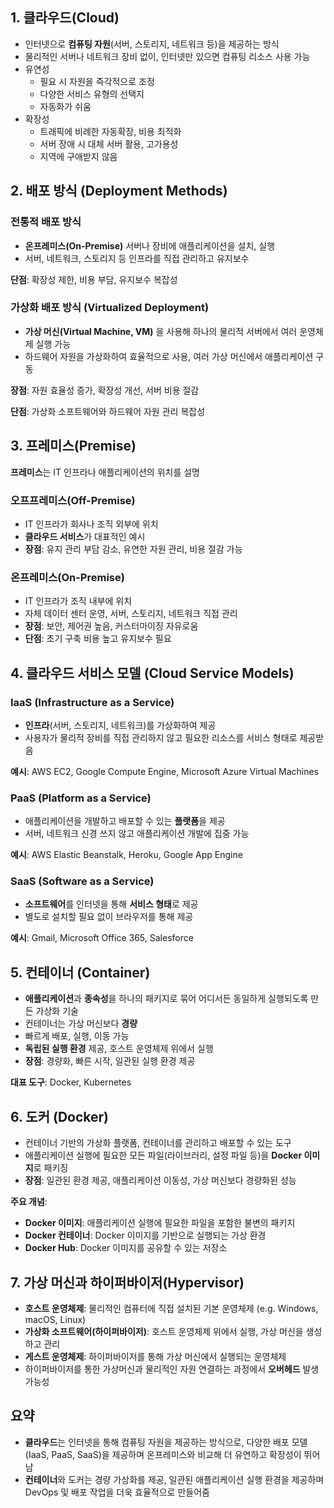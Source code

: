 ## **1. 클라우드(Cloud)**

- 인터넷으로 **컴퓨팅 자원**(서버, 스토리지, 네트워크 등)을 제공하는 방식
- 물리적인 서버나 네트워크 장비 없이, 인터넷만 있으면 컴퓨팅 리소스 사용 가능
- 유연성
    - 필요 시 자원을 즉각적으로 조정
    - 다양한 서비스 유형의 선택지
    - 자동화가 쉬움
- 확장성
    - 트래픽에 비례한 자동확장, 비용 최적화
    - 서버 장애 시 대체 서버 활용, 고가용성
    - 지역에 구애받지 않음

## **2. 배포 방식 (Deployment Methods)**

### **전통적 배포 방식**

- **온프레미스(On-Premise)** 서버나 장비에 애플리케이션을 설치, 실행
- 서버, 네트워크, 스토리지 등 인프라를 직접 관리하고 유지보수

**단점**: 확장성 제한, 비용 부담, 유지보수 복잡성

### **가상화 배포 방식 (Virtualized Deployment)**

- **가상 머신(Virtual Machine, VM)** 을 사용해 하나의 물리적 서버에서 여러 운영체제 실행 가능
- 하드웨어 자원을 가상화하여 효율적으로 사용, 여러 가상 머신에서 애플리케이션 구동

**장점**: 자원 효율성 증가, 확장성 개선, 서버 비용 절감

**단점**: 가상화 소프트웨어와 하드웨어 자원 관리 복잡성

## **3. 프레미스(Premise)**

**프레미스**는 IT 인프라나 애플리케이션의 위치를 설명

### **오프프레미스(Off-Premise)**

- IT 인프라가 회사나 조직 외부에 위치
- **클라우드 서비스**가 대표적인 예시
- **장점**: 유지 관리 부담 감소, 유연한 자원 관리, 비용 절감 가능

### **온프레미스(On-Premise)**

- IT 인프라가 조직 내부에 위치
- 자체 데이터 센터 운영, 서버, 스토리지, 네트워크 직접 관리
- **장점**: 보안, 제어권 높음, 커스터마이징 자유로움
- **단점**: 초기 구축 비용 높고 유지보수 필요

## **4. 클라우드 서비스 모델 (Cloud Service Models)**

### **IaaS (Infrastructure as a Service)**

- **인프라**(서버, 스토리지, 네트워크)를 가상화하여 제공
- 사용자가 물리적 장비를 직접 관리하지 않고 필요한 리소스를 서비스 형태로 제공받음

**예시**: AWS EC2, Google Compute Engine, Microsoft Azure Virtual Machines

### **PaaS (Platform as a Service)**

- 애플리케이션을 개발하고 배포할 수 있는 **플랫폼**을 제공
- 서버, 네트워크 신경 쓰지 않고 애플리케이션 개발에 집중 가능

**예시**: AWS Elastic Beanstalk, Heroku, Google App Engine

### **SaaS (Software as a Service)**

- **소프트웨어**를 인터넷을 통해 **서비스 형태**로 제공
- 별도로 설치할 필요 없이 브라우저를 통해 제공

**예시**: Gmail, Microsoft Office 365, Salesforce

## **5. 컨테이너 (Container)**

- **애플리케이션**과 **종속성**을 하나의 패키지로 묶어 어디서든 동일하게 실행되도록 만든 가상화 기술
- 컨테이너는 가상 머신보다 **경량**
- 빠르게 배포, 실행, 이동 가능
- **독립된 실행 환경** 제공, 호스트 운영체제 위에서 실행
- **장점**: 경량화, 빠른 시작, 일관된 실행 환경 제공

**대표 도구**: Docker, Kubernetes

## **6. 도커 (Docker)**

- 컨테이너 기반의 가상화 플랫폼, 컨테이너를 관리하고 배포할 수 있는 도구
- 애플리케이션 실행에 필요한 모든 파일(라이브러리, 설정 파일 등)을 **Docker 이미지**로 패키징
- **장점**: 일관된 환경 제공, 애플리케이션 이동성, 가상 머신보다 경량화된 성능

**주요 개념**:

- **Docker 이미지**: 애플리케이션 실행에 필요한 파일을 포함한 불변의 패키지
- **Docker 컨테이너**: Docker 이미지를 기반으로 실행되는 가상 환경
- **Docker Hub**: Docker 이미지를 공유할 수 있는 저장소

## 7. 가상 머신과 하이퍼바이저(Hypervisor)

- **호스트 운영체제**: 물리적인 컴퓨터에 직접 설치된 기본 운영체제 (e.g. Windows, macOS, Linux)
- **가상화 소프트웨어(하이퍼바이저)**: 호스트 운영체제 위에서 실행, 가상 머신을 생성하고 관리
- **게스트 운영체제**: 하이퍼바이저를 통해 가상 머신에서 실행되는 운영체제
- 하이퍼바이저를 통한 가상머신과 물리적인 자원 연결하는 과정에서 **오버헤드** 발생 가능성

## 요약

- **클라우드**는 인터넷을 통해 컴퓨팅 자원을 제공하는 방식으로, 다양한 배포 모델(IaaS, PaaS, SaaS)을 제공하며 온프레미스와 비교해 더 유연하고 확장성이 뛰어남
- **컨테이너**와 도커는 경량 가상화를 제공, 일관된 애플리케이션 실행 환경을 제공하며 DevOps 및 배포 작업을 더욱 효율적으로 만들어줌
